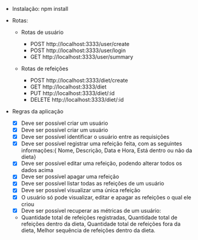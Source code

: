   - Instalação: npm install

  - Rotas:
    - Rotas de usuário
      - POST http://localhost:3333/user/create
      - POST http://localhost:3333/user/login
      - GET  http://localhost:3333/user/summary

    - Rotas de refeições
      - POST http://localhost:3333/diet/create
      - GET  http://localhost:3333/diet
      - PUT  http://localhost:3333/diet/:id
      - DELETE  http://localhost:3333/diet/:id
        
- Regras da aplicação

  - [X] Deve ser possível criar um usuário
  - [X] Deve ser possível criar um usuário
  - [X] Deve ser possível identificar o usuário entre as requisições
  - [X] Deve ser possível registrar uma refeição feita, com as seguintes informações:{ Nome, Descrição, Data e Hora, Está dentro ou não da dieta}
  - [X] Deve ser possível editar uma refeição, podendo alterar todos os dados acima
  - [X] Deve ser possível apagar uma refeição
  - [X] Deve ser possível listar todas as refeições de um usuário
  - [X] Deve ser possível visualizar uma única refeição
  - [X] O usuário só pode visualizar, editar e apagar as refeições o qual ele criou
  - [X] Deve ser possível recuperar as métricas de um usuário: 
  - 
    Quantidade total de refeições registradas,
    Quantidade total de refeições dentro da dieta,
    Quantidade total de refeições fora da dieta,
    Melhor sequência de refeições dentro da dieta.

